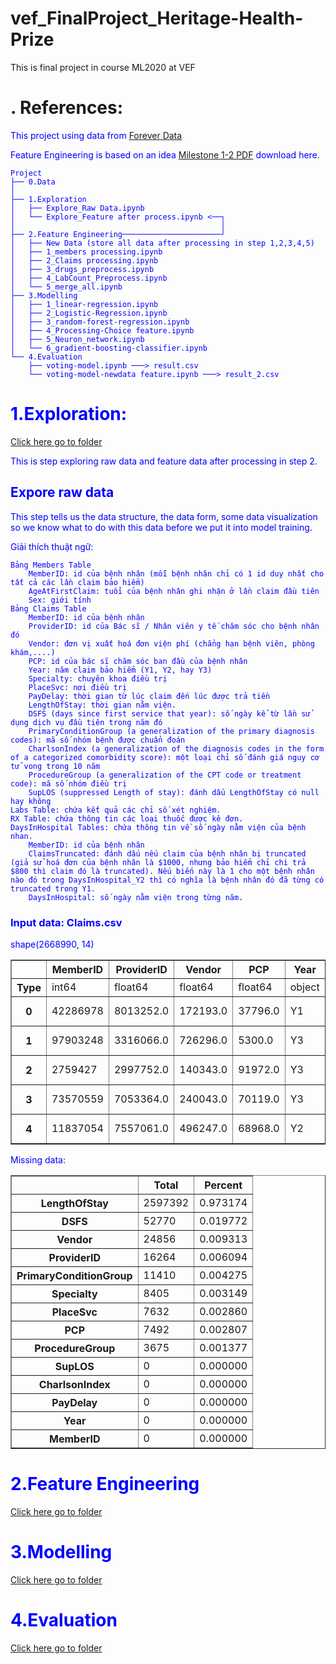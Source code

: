 # vef_FinalProject_Heritage-Health-Prize
This is final project in course ML2020 at VEF

# . References:
<font color='blue' font-family= "Times New Roman">
<p>This project using data from <a href="https://foreverdata.org/1015/index.html">Forever Data</a> 
</p>
<p>
Feature Engineering is based on an idea <a href="https://foreverdata.org/1015/content/milestone1-2.pdf">Milestone 1-2 PDF</a> download here.</p>

    Project
    ├── 0.Data
    │ 
    ├── 1.Exploration
    │   ├── Explore_Raw Data.ipynb
    │   └── Explore_Feature after process.ipynb <──┐
    │                                              │ 
    ├── 2.Feature Engineering──────────────────────┘
    │   ├── New Data (store all data after processing in step 1,2,3,4,5)
    │   ├── 1_members processing.ipynb
    │   ├── 2_Claims processing.ipynb
    │   ├── 3_drugs_preprocess.ipynb
    │   ├── 4_LabCount_Preprocess.ipynb
    │   └── 5_merge_all.ipynb
    ├── 3.Modelling
    │   ├── 1_linear-regression.ipynb
    │   ├── 2_Logistic-Regression.ipynb
    │   ├── 3_random-forest-regression.ipynb
    │   ├── 4_Processing-Choice feature.ipynb
    │   ├── 5_Neuron_network.ipynb
    │   └── 6_gradient-boosting-classifier.ipynb
    └── 4.Evaluation
        ├── voting-model.ipynb ───> result.csv
        └── voting-model-newdata feature.ipynb ───> result_2.csv


# 1.Exploration: 
<a href="https://github.com/quangson05dt1/vef_FinalProject_Heritage-Health-Prize/tree/main/1.Exploration">Click here go to folder</a>

This is step exploring raw data and feature data after processing in step 2.
## Expore raw data
This step tells us the data structure, the data form, some data visualization so we know what to do with this data before we put it into model training.

Giải thích thuật ngữ:

    Bảng Members Table
        MemberID: id của bệnh nhân (mỗi bệnh nhân chỉ có 1 id duy nhất cho tất cả các lần claim bảo hiểm)
        AgeAtFirstClaim: tuổi của bệnh nhân ghi nhận ở lần claim đầu tiên
        Sex: giới tính 
    Bảng Claims Table
        MemberID: id của bệnh nhân
        ProviderID: id của Bác sĩ / Nhân viên y tế chăm sóc cho bệnh nhân đó
        Vendor: đơn vị xuất hoá đơn viện phí (chẳng hạn bệnh viên, phòng khám,....)
        PCP: id của bác sĩ chăm sóc ban đầu của bệnh nhân
        Year: năm claim bảo hiểm (Y1, Y2, hay Y3)
        Specialty: chuyên khoa điều trị 
        PlaceSvc: nơi điều trị 
        PayDelay: thời gian từ lúc claim đến lúc được trả tiền
        LengthOfStay: thời gian nằm viện.
        DSFS (days since first service that year): số ngày kể từ lần sử dụng dịch vụ đầu tiên trong năm đó
        PrimaryConditionGroup (a generalization of the primary diagnosis codes): mã số nhóm bệnh được chuẩn đoán
        CharlsonIndex (a generalization of the diagnosis codes in the form of a categorized comorbidity score): một loại chỉ số đánh giá nguy cơ tử vong trong 10 năm
        ProcedureGroup (a generalization of the CPT code or treatment code): mã số nhóm điều trị
        SupLOS (suppressed Length of stay): đánh dấu LengthOfStay có null hay không
    Labs Table: chứa kết quả các chỉ số xét nghiệm.
    RX Table: chứa thông tin các loại thuốc được kê đơn.
    DaysInHospital Tables: chứa thông tin về số ngày nằm viện của bệnh nhan.
        MemberID: id của bệnh nhân
        ClaimsTruncated: đánh dấu nếu claim của bệnh nhân bị truncated (giả sử hoá đơn của bệnh nhân là $1000, nhưng bảo hiểm chỉ chi trả $800 thì claim đó là truncated). Nếu biến này là 1 cho một bệnh nhân nào đó trong DaysInHospital_Y2 thì có nghĩa là bệnh nhân đó đã từng có truncated trong Y1.
        DaysInHospital: số ngày nằm viện trong từng năm.

### Input data: Claims.csv 
shape(2668990, 14)

<table class="dataframe" border="1">
  <thead>
    <tr>
      <th></th>
      <th>MemberID</th>
      <th>ProviderID</th>
      <th>Vendor</th>
      <th>PCP</th>
      <th>Year</th>
      <th>Specialty</th>
      <th>PlaceSvc</th>
      <th>PayDelay</th>
      <th>LengthOfStay</th>
      <th>DSFS</th>
      <th>PrimaryConditionGroup</th>
      <th>CharlsonIndex</th>
      <th>ProcedureGroup</th>
      <th>SupLOS</th>
    </tr>
  </thead>
  <tbody>
    <tr>
      <th>Type</th>
      <td>int64</td>
      <td>float64</td>
      <td>float64</td>
      <td>float64</td>
      <td>object</td>
      <td>object</td>
      <td>object</td>
      <td>object</td>
      <td>object</td>
      <td>object</td>
      <td>object</td>
      <td>object</td>
      <td>object</td>
      <td>int64</td>
    </tr>
    <tr>
      <th>0</th>
      <td>42286978</td>
      <td>8013252.0</td>
      <td>172193.0</td>
      <td>37796.0</td>
      <td>Y1</td>
      <td>Surgery</td>
      <td>Office</td>
      <td>28</td>
      <td>NaN</td>
      <td>8- 9 months</td>
      <td>NEUMENT</td>
      <td>0</td>
      <td>MED</td>
      <td>0</td>
    </tr>
    <tr>
      <th>1</th>
      <td>97903248</td>
      <td>3316066.0</td>
      <td>726296.0</td>
      <td>5300.0</td>
      <td>Y3</td>
      <td>Internal</td>
      <td>Office</td>
      <td>50</td>
      <td>NaN</td>
      <td>7- 8 months</td>
      <td>NEUMENT</td>
      <td>1-2</td>
      <td>EM</td>
      <td>0</td>
    </tr>
    <tr>
      <th>2</th>
      <td>2759427</td>
      <td>2997752.0</td>
      <td>140343.0</td>
      <td>91972.0</td>
      <td>Y3</td>
      <td>Internal</td>
      <td>Office</td>
      <td>14</td>
      <td>NaN</td>
      <td>0- 1 month</td>
      <td>METAB3</td>
      <td>0</td>
      <td>EM</td>
      <td>0</td>
    </tr>
    <tr>
      <th>3</th>
      <td>73570559</td>
      <td>7053364.0</td>
      <td>240043.0</td>
      <td>70119.0</td>
      <td>Y3</td>
      <td>Laboratory</td>
      <td>Independent Lab</td>
      <td>24</td>
      <td>NaN</td>
      <td>5- 6 months</td>
      <td>METAB3</td>
      <td>1-2</td>
      <td>SCS</td>
      <td>0</td>
    </tr>
    <tr>
      <th>4</th>
      <td>11837054</td>
      <td>7557061.0</td>
      <td>496247.0</td>
      <td>68968.0</td>
      <td>Y2</td>
      <td>Surgery</td>
      <td>Outpatient Hospital</td>
      <td>27</td>
      <td>NaN</td>
      <td>4- 5 months</td>
      <td>FXDISLC</td>
      <td>1-2</td>
      <td>EM</td>
      <td>0</td>
    </tr>
  </tbody>
</table>

Missing data:
<table class="dataframe" border="1">
  <thead>
    <tr>
      <th></th>
      <th>Total</th>
      <th>Percent</th>
    </tr>
  </thead>
  <tbody>
    <tr>
      <th>LengthOfStay</th>
      <td>2597392</td>
      <td>0.973174</td>
    </tr>
    <tr>
      <th>DSFS</th>
      <td>52770</td>
      <td>0.019772</td>
    </tr>
    <tr>
      <th>Vendor</th>
      <td>24856</td>
      <td>0.009313</td>
    </tr>
    <tr>
      <th>ProviderID</th>
      <td>16264</td>
      <td>0.006094</td>
    </tr>
    <tr>
      <th>PrimaryConditionGroup</th>
      <td>11410</td>
      <td>0.004275</td>
    </tr>
    <tr>
      <th>Specialty</th>
      <td>8405</td>
      <td>0.003149</td>
    </tr>
    <tr>
      <th>PlaceSvc</th>
      <td>7632</td>
      <td>0.002860</td>
    </tr>
    <tr>
      <th>PCP</th>
      <td>7492</td>
      <td>0.002807</td>
    </tr>
    <tr>
      <th>ProcedureGroup</th>
      <td>3675</td>
      <td>0.001377</td>
    </tr>
    <tr>
      <th>SupLOS</th>
      <td>0</td>
      <td>0.000000</td>
    </tr>
    <tr>
      <th>CharlsonIndex</th>
      <td>0</td>
      <td>0.000000</td>
    </tr>
    <tr>
      <th>PayDelay</th>
      <td>0</td>
      <td>0.000000</td>
    </tr>
    <tr>
      <th>Year</th>
      <td>0</td>
      <td>0.000000</td>
    </tr>
    <tr>
      <th>MemberID</th>
      <td>0</td>
      <td>0.000000</td>
    </tr>
  </tbody>
</table>

# 2.Feature Engineering 
<a href="https://github.com/quangson05dt1/vef_FinalProject_Heritage-Health-Prize/tree/main/2.Feature%20Engineering">Click here go to folder</a>


# 3.Modelling 
<a href="https://github.com/quangson05dt1/vef_FinalProject_Heritage-Health-Prize/tree/main/3.Modelling">Click here go to folder</a>


# 4.Evaluation 
<a href="https://drive.google.com/drive/folders/1pwQ3H4aJ8a6yyJHZkTwtjcL4wYWQb7bn">Click here go to folder</a>
